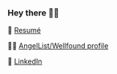 ### Hey there 👋🏻

📄 [Resumé](https://read.cv/diego)

👼🏻 [AngelList/Wellfound profile](https://angel.co/u/diego-novaes)

🔗 [LinkedIn](https://www.linkedin.com/in/diegonovaes)

<!--
**dsnovaes/dsnovaes** is a ✨ _special_ ✨ repository because its `README.md` (this file) appears on your GitHub profile.

Here are some ideas to get you started:

- 🔭 I’m currently working on ...
- 🌱 I’m currently learning ...
- 👯 I’m looking to collaborate on ...
- 🤔 I’m looking for help with ...
- 💬 Ask me about ...
- 📫 How to reach me: ...
- 😄 Pronouns: ...
- ⚡ Fun fact: ...
-->
